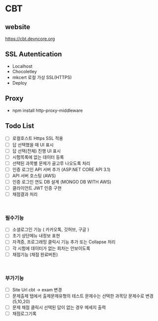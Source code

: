 # CBT 

## website
https://cbt.devncore.org

## SSL Autentication
- Localhost
- Chocoletley
- mkcert 로컬 가상 SSL(HTTPS)
- Deploy

## Proxy
- npm install http-proxy-middleware

## Todo List

- [ ] 로컬호스트 Https SSL 적용
- [ ] 답 선택했을 때 UI 표시
- [ ] 답 선택(전체) 진행 UI 표시
- [ ] 시험목록에 없는 데이터 등록
- [ ] 선택된 과목별 문제가 골고루 나오도록 처리
- [ ] 인증 로그인 API 서버 추가 (ASP.NET CORE API 3.1)
- [ ] API 서버 호스팅 (AWS)
- [ ] 인증 로그인 연도 DB 설계 (MONGO DB WITH AWS)
- [ ] 클라이언트 JWT 인증 구현
- [ ] 채점결과 처리

<br/>

### 필수기능
- [ ]  소셜로그인 기능 ( 카카오톡, 깃허브, 구글 )
- [ ]  초기 상단메뉴 내정보 표현
- [ ]  자격증, 프로그래밍 클릭시 기능 추가 또는 Collapse 처리
- [ ]  각 시험에 데이터가 없는 회차는 안보이도록
- [ ]  채점기능 (채점 완료버튼)

<br>

### 부가기능
- [ ]  Site Url cbt -> exam 변경
- [ ]  문제출제 탭에서 출제문제유형의 테스트 문제수는 선택한 과목당 문제수로 변경 (5,10,20)
- [ ]  문제 채점 클릭시 선택된 답이 없는 경우 메세지 출력
- [ ]  채점로그기록
